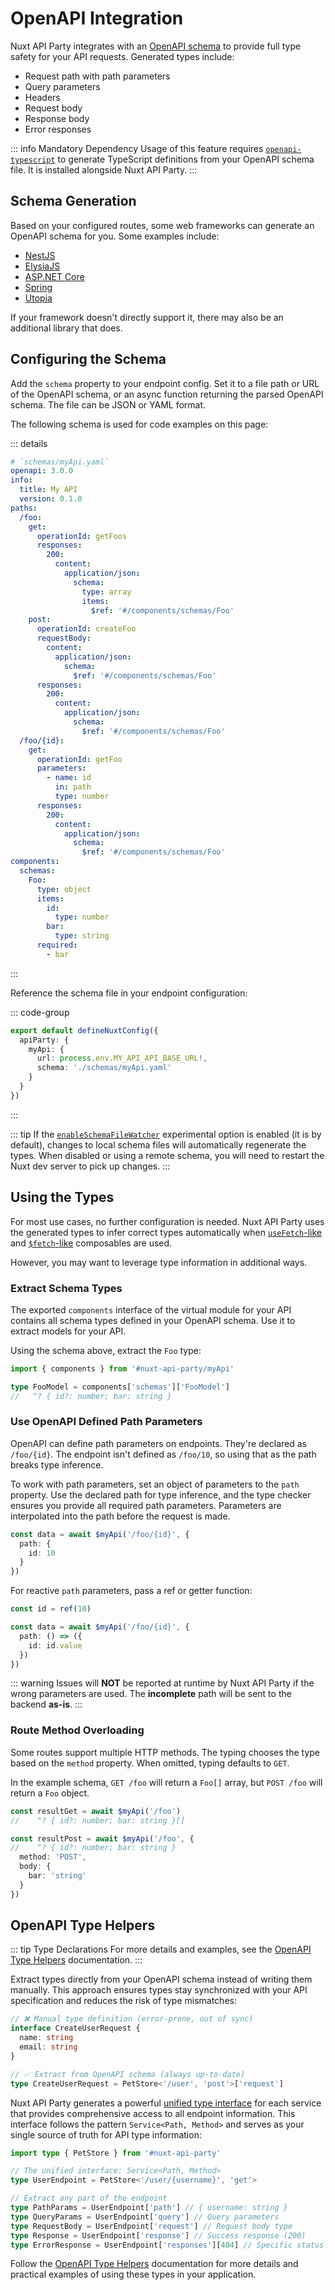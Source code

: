 # OpenAPI Integration

Nuxt API Party integrates with an [OpenAPI schema](https://swagger.io/resources/open-api/) to provide full type safety for your API requests. Generated types include:

- Request path with path parameters
- Query parameters
- Headers
- Request body
- Response body
- Error responses

::: info Mandatory Dependency
Usage of this feature requires [`openapi-typescript`](https://www.npmjs.com/package/openapi-typescript) to generate TypeScript definitions from your OpenAPI schema file. It is installed alongside Nuxt API Party.
:::

## Schema Generation

Based on your configured routes, some web frameworks can generate an OpenAPI schema for you. Some examples include:

- [NestJS](https://docs.nestjs.com/openapi/introduction)
- [ElysiaJS](https://elysiajs.com/patterns/openapi.html#openapi)
- [ASP.NET Core](https://learn.microsoft.com/en-us/aspnet/core/tutorials/web-api-help-pages-using-swagger)
- [Spring](https://springdoc.org/)
- [Utopia](https://docs.rs/utoipa/latest/utoipa/)

If your framework doesn't directly support it, there may also be an additional library that does.

## Configuring the Schema

Add the `schema` property to your endpoint config. Set it to a file path or URL of the OpenAPI schema, or an async function returning the parsed OpenAPI schema. The file can be JSON or YAML format.

The following schema is used for code examples on this page:

::: details

```yaml
# `schemas/myApi.yaml`
openapi: 3.0.0
info:
  title: My API
  version: 0.1.0
paths:
  /foo:
    get:
      operationId: getFoos
      responses:
        200:
          content:
            application/json:
              schema:
                type: array
                items:
                  $ref: '#/components/schemas/Foo'
    post:
      operationId: createFoo
      requestBody:
        content:
          application/json:
            schema:
              $ref: '#/components/schemas/Foo'
      responses:
        200:
          content:
            application/json:
              schema:
                $ref: '#/components/schemas/Foo'
  /foo/{id}:
    get:
      operationId: getFoo
      parameters:
        - name: id
          in: path
          type: number
      responses:
        200:
          content:
            application/json:
              schema:
                $ref: '#/components/schemas/Foo'
components:
  schemas:
    Foo:
      type: object
      items:
        id:
          type: number
        bar:
          type: string
      required:
        - bar
```

:::

Reference the schema file in your endpoint configuration:

::: code-group
```ts [nuxt.config.ts]
export default defineNuxtConfig({
  apiParty: {
    myApi: {
      url: process.env.MY_API_API_BASE_URL!,
      schema: './schemas/myApi.yaml'
    }
  }
})
```
:::

::: tip
If the [`enableSchemaFileWatcher`](/essentials/module-configuration#enableschemafilewatcher) experimental option is enabled (it is by default), changes to local schema files will automatically regenerate the types. When disabled or using a remote schema, you will need to restart the Nuxt dev server to pick up changes.
:::

## Using the Types

For most use cases, no further configuration is needed. Nuxt API Party uses the generated types to infer correct types automatically when [`useFetch`-like](/api/use-fetch-like) and [`$fetch`-like](/api/dollarfetch-like) composables are used.

However, you may want to leverage type information in additional ways.

### Extract Schema Types

The exported `components` interface of the virtual module for your API contains all schema types defined in your OpenAPI schema. Use it to extract models for your API.

Using the schema above, extract the `Foo` type:

```ts
import { components } from '#nuxt-api-party/myApi'

type FooModel = components['schemas']['FooModel']
//   ^? { id?: number; bar: string }
```

### Use OpenAPI Defined Path Parameters

OpenAPI can define path parameters on endpoints. They're declared as `/foo/{id}`. The endpoint isn't defined as `/foo/10`, so using that as the path breaks type inference.

To work with path parameters, set an object of parameters to the `path` property. Use the declared path for type inference, and the type checker ensures you provide all required path parameters. Parameters are interpolated into the path before the request is made.

```ts
const data = await $myApi('/foo/{id}', {
  path: {
    id: 10
  }
})
```

For reactive `path` parameters, pass a ref or getter function:

```ts
const id = ref(10)

const data = await $myApi('/foo/{id}', {
  path: () => ({
    id: id.value
  })
})
```

::: warning
Issues will **NOT** be reported at runtime by Nuxt API Party if the wrong parameters are used. The **incomplete** path will be sent to the backend **as-is**.
:::

### Route Method Overloading

Some routes support multiple HTTP methods. The typing chooses the type based on the `method` property. When omitted, typing defaults to `GET`.

In the example schema, `GET /foo` will return a `Foo[]` array, but `POST /foo` will return a `Foo` object.

```ts
const resultGet = await $myApi('/foo')
//    ^? { id?: number; bar: string }[]

const resultPost = await $myApi('/foo', {
//    ^? { id?: number; bar: string }
  method: 'POST',
  body: {
    bar: 'string'
  }
})
```

## OpenAPI Type Helpers

::: tip Type Declarations
For more details and examples, see the [OpenAPI Type Helpers](/api/openapi-types) documentation.
:::

Extract types directly from your OpenAPI schema instead of writing them manually. This approach ensures types stay synchronized with your API specification and reduces the risk of type mismatches:

```ts
// ❌ Manual type definition (error-prone, out of sync)
interface CreateUserRequest {
  name: string
  email: string
}

// ✅ Extract from OpenAPI schema (always up-to-date)
type CreateUserRequest = PetStore<'/user', 'post'>['request']
```

Nuxt API Party generates a powerful [unified type interface](/api/openapi-types) for each service that provides comprehensive access to all endpoint information. This interface follows the pattern `Service<Path, Method>` and serves as your single source of truth for API type information:

```ts
import type { PetStore } from '#nuxt-api-party'

// The unified interface: Service<Path, Method>
type UserEndpoint = PetStore<'/user/{username}', 'get'>

// Extract any part of the endpoint
type PathParams = UserEndpoint['path'] // { username: string }
type QueryParams = UserEndpoint['query'] // Query parameters
type RequestBody = UserEndpoint['request'] // Request body type
type Response = UserEndpoint['response'] // Success response (200)
type ErrorResponse = UserEndpoint['responses'][404] // Specific status code
```

Follow the [OpenAPI Type Helpers](/api/openapi-types) documentation for more details and practical examples of using these types in your application.

